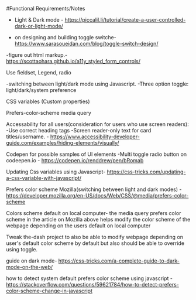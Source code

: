 #Functional Requirements/Notes

- Light & Dark mode - https://piccalil.li/tutorial/create-a-user-controlled-dark-or-light-mode/

- on designing and building toggle switche- https://www.sarasoueidan.com/blog/toggle-switch-design/

-figure out html markup.- https://scottaohara.github.io/a11y_styled_form_controls/

Use fieldset, Legend, radio

-switching between light/dark mode using Javascript.
-Three option toggle: light/dark/system preference

CSS variables (Custom properties)

Prefers-color-scheme media query

Accessability for all users(consideration for users who use screen readers):
-Use correct heading tags
-Screen reader-only text for card titles/username. - https://www.accessibility-developer-guide.com/examples/hiding-elements/visually/

Codepen for possible samples of UI elements
-Multi toggle radio button on codeepen.io - https://codepen.io/renddrew/pen/bRomab

Updating Css variables using Javascript- https://css-tricks.com/updating-a-css-variable-with-javascript/

Prefers color scheme Mozilla(switching between light and dark modes) - https://developer.mozilla.org/en-US/docs/Web/CSS/@media/prefers-color-scheme

Colors scheme default on local computer- the media query prefers color scheme in the article on Mozilla above helps modify the color scheme of the webpage depending on the users default on local computer

Tweak the-dash project to also be able to modify webpage depending on user's default color scheme by default but also should be able to override using toggle.

guide on dark mode- https://css-tricks.com/a-complete-guide-to-dark-mode-on-the-web/

how to detect system default prefers color scheme using javascript - https://stackoverflow.com/questions/59621784/how-to-detect-prefers-color-scheme-change-in-javascript
